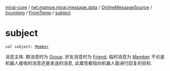 [mirai-core](../../../../index.md) / [net.mamoe.mirai.message.data](../../../index.md) / [OnlineMessageSource](../../index.md) / [Incoming](../index.md) / [FromTemp](index.md) / [subject](./subject.md)

# subject

`val subject: `[`Member`](../../../../net.mamoe.mirai.contact/-member/index.md)

消息主体. 群消息时为 [Group](../../../../net.mamoe.mirai.contact/-group/index.md). 好友消息时为 [Friend](../../../../net.mamoe.mirai.contact/-friend/index.md), 临时消息为 [Member](../../../../net.mamoe.mirai.contact/-member/index.md)
不论是机器人接收的消息还是发送的消息, 此属性都指向机器人能进行回复的目标.

